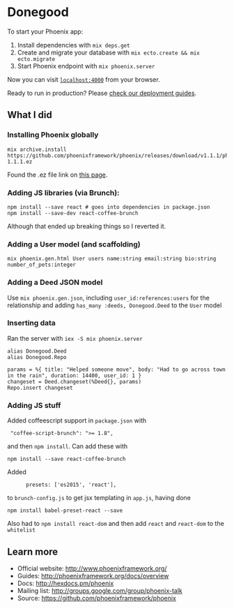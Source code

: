 # Donegood

To start your Phoenix app:

  1. Install dependencies with `mix deps.get`
  2. Create and migrate your database with `mix ecto.create && mix ecto.migrate`
  3. Start Phoenix endpoint with `mix phoenix.server`

Now you can visit [`localhost:4000`](http://localhost:4000) from your browser.

Ready to run in production? Please [check our deployment guides](http://www.phoenixframework.org/docs/deployment).

## What I did
### Installing Phoenix globally
```
mix archive.install https://github.com/phoenixframework/phoenix/releases/download/v1.1.1/phoenix_new-1.1.1.ez
```
Found the .ez file link on [this page](https://github.com/phoenixframework/phoenix/releases).

### Adding JS libraries (via Brunch):
```
npm install --save react # goes into dependencies in package.json
npm install --save-dev react-coffee-brunch
```
Although that ended up breaking things so I reverted it.

### Adding a User model (and scaffolding)
```
mix phoenix.gen.html User users name:string email:string bio:string number_of_pets:integer
```

### Adding a Deed JSON model
Use `mix phoenix.gen.json`, including `user_id:references:users` for the relationship and adding `has_many :deeds, Donegood.Deed` to the `User` model

### Inserting data
Ran the server with `iex -S mix phoenix.server`
```
alias Donegood.Deed
alias Donegood.Repo

params = %{ title: "Helped someone move", body: "Had to go across town in the rain", duration: 14400, user_id: 1 }
changeset = Deed.changeset(%Deed{}, params)
Repo.insert changeset
```

### Adding JS stuff
Added coffeescript support in `package.json` with
```
 "coffee-script-brunch": ">= 1.8",
 ```
and then `npm install`. Can add these with
```
npm install --save react-coffee-brunch
```
Added
```
      presets: ['es2015', 'react'],
```
to `brunch-config.js` to get jsx templating in `app.js`, having done
```
npm install babel-preset-react --save
```

Also had to `npm install react-dom` and then add `react` and `react-dom` to the `whitelist`

## Learn more

  * Official website: http://www.phoenixframework.org/
  * Guides: http://phoenixframework.org/docs/overview
  * Docs: http://hexdocs.pm/phoenix
  * Mailing list: http://groups.google.com/group/phoenix-talk
  * Source: https://github.com/phoenixframework/phoenix
